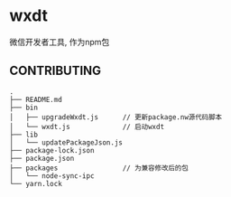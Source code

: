 # wxdt

微信开发者工具, 作为npm包

## CONTRIBUTING

```
.
├── README.md
├── bin
│   ├── upgradeWxdt.js      // 更新package.nw源代码脚本
│   └── wxdt.js             // 启动wxdt
├── lib
│   └── updatePackageJson.js
├── package-lock.json
├── package.json
├── packages                // 为兼容修改后的包
│   └── node-sync-ipc
└── yarn.lock
```
